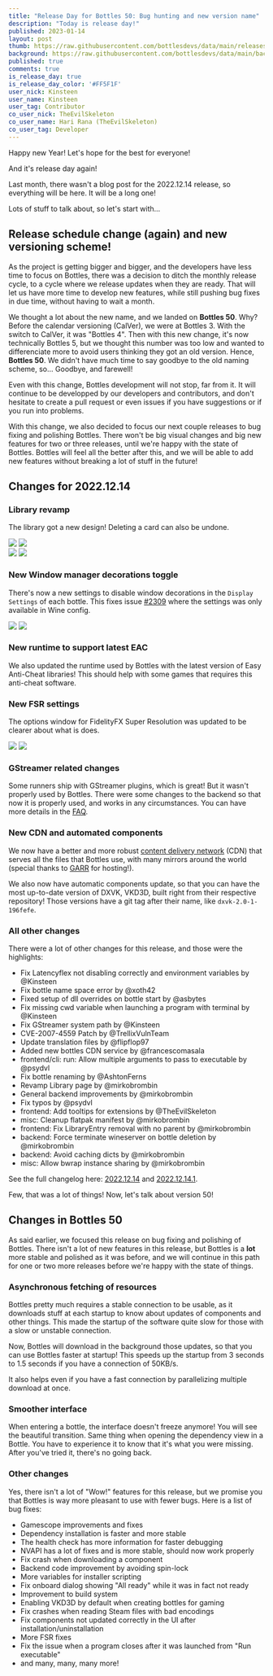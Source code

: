 ```yaml
---
title: "Release Day for Bottles 50: Bug hunting and new version name"
description: "Today is release day!"
published: 2023-01-14
layout: post
thumb: https://raw.githubusercontent.com/bottlesdevs/data/main/releases/2022.11.14/release-day.png
background: https://raw.githubusercontent.com/bottlesdevs/data/main/backgrounds/2022.11.14.png
published: true
comments: true
is_release_day: true
is_release_day_color: '#FF5F1F'
user_nick: Kinsteen
user_name: Kinsteen
user_tag: Contributor
co_user_nick: TheEvilSkeleton
co_user_name: Hari Rana (TheEvilSkeleton)
co_user_tag: Developer
---
```


Happy new Year! Let's hope for the best for everyone!

And it's release day again!

Last month, there wasn't a blog post for the 2022.12.14 release, so everything will be here. It will be a long one!

Lots of stuff to talk about, so let's start with...

## Release schedule change (again) and new versioning scheme!
As the project is getting bigger and bigger, and the developers have less time to focus on Bottles, there was a decision to ditch the monthly release cycle, to a cycle where we release updates when they are ready. That will let us have more time to develop new features, while still pushing bug fixes in due time, without having to wait a month.

We thought a lot about the new name, and we landed on **Bottles 50**. Why? Before the calendar versioning (CalVer), we were at Bottles 3. With the switch to CalVer, it was "Bottles 4". Then with this new change, it's now technically Bottles 5, but we thought this number was too low and wanted to differenciate more to avoid users thinking they got an old version. Hence, **Bottles 50**. We didn't have much time to say goodbye to the old naming scheme, so... Goodbye, and farewell!

Even with this change, Bottles development will not stop, far from it. It will continue to be developped by our developers and contributors, and don't hesitate to create a pull request or even issues if you have suggestions or if you run into problems.

With this change, we also decided to focus our next couple releases to bug fixing and polishing Bottles. There won't be big visual changes and big new features for two or three releases, until we're happy with the state of Bottles. Bottles will feel all the better after this, and we will be able to add new features without breaking a lot of stuff in the future!

## Changes for 2022.12.14
### Library revamp
The library got a new design! Deleting a card can also be undone.

<div class="grid-pics">
    <img tooltip="Library view" class="on-dark" src="/uploads/bottles-new-library-hover-dark.png" />
    <img tooltip="Library view after delete" class="on-dark" src="/uploads/bottles-new-library-delete-dark.png" />
</div>

<div class="grid-pics">
    <img tooltip="Library view" class="on-light" src="/uploads/bottles-new-libray-hover-light.png" />
    <img tooltip="Library view after delete" class="on-light" src="/uploads/bottles-new-libray-delete-light.png" />
</div>

### New Window manager decorations toggle
There's now a new settings to disable window decorations in the `Display Settings` of each bottle. This fixes issue [#2309](https://github.com/bottlesdevs/Bottles/issues/2309) where the settings was only available in Wine config.

<img tooltip="Display Settings View" class="on-light" src="/uploads/bottles-new-toggle-win-decs-light.png" />
<img tooltip="Display Settings View" class="on-dark" src="/uploads/bottles-new-toggle-win-decs.png" />

### New runtime to support latest EAC
We also updated the runtime used by Bottles with the latest version of Easy Anti-Cheat libraries! This should help with some games that requires this anti-cheat software.


### New FSR settings
The options window for FidelityFX Super Resolution was updated to be clearer about what is does.

<img tooltip="Display Settings View" class="on-light" src="/uploads/bottles-new-fsr-settings.png" />
<img tooltip="Display Settings View" class="on-dark" src="/uploads/bottles-new-fsr-settings-dark.png" />

### GStreamer related changes
Some runners ship with GStreamer plugins, which is great! But it wasn't properly used by Bottles. There were some changes to the backend so that now it is properly used, and works in any circumstances. You can have more details in the [FAQ](https://docs.usebottles.com/faq/video-gstreamer-problems).

### New CDN and automated components
We now have a better and more robust [content delivery network](https://en.wikipedia.org/wiki/Content_delivery_network) (CDN) that serves all the files that Bottles use, with many mirrors around the world (special thanks to [GARR](garr.it) for hosting!).

We also now have automatic components update, so that you can have the most up-to-date version of DXVK, VKD3D, built right from their respective repository! Those versions have a git tag after their name, like `dxvk-2.0-1-196fefe`.

### All other changes
There were a lot of other changes for this release, and those were the highlights:

- Fix Latencyflex not disabling correctly and environment variables by @Kinsteen
- Fix bottle name space error by @xoth42
- Fixed setup of dll overrides on bottle start by @asbytes
- Fix missing cwd variable when launching a program with terminal by @Kinsteen
- Fix GStreamer system path by @Kinsteen
- CVE-2007-4559 Patch by @TrellixVulnTeam
- Update translation files by @flipflop97
- Added new bottles CDN service by @francescomasala
- frontend/cli: run: Allow multiple arguments to pass to executable by @psydvl
- Fix bottle renaming by @AshtonFerns
- Revamp Library page by @mirkobrombin
- General backend improvements by @mirkobrombin
- Fix typos by @psydvl
- frontend: Add tooltips for extensions by @TheEvilSkeleton
- misc: Cleanup flatpak manifest by @mirkobrombin
- frontend: Fix LibraryEntry removal with no parent by @mirkobrombin
- backend: Force terminate wineserver on bottle deletion by @mirkobrombin
- backend: Avoid caching dicts by @mirkobrombin
- misc: Allow bwrap instance sharing by @mirkobrombin

See the full changelog here: [2022.12.14](https://github.com/bottlesdevs/Bottles/releases/tag/2022.12.14) and [2022.12.14.1](https://github.com/bottlesdevs/Bottles/releases/tag/2022.12.14.1).

Few, that was a lot of things! Now, let's talk about version 50!

## Changes in Bottles 50
As said earlier, we focused this release on bug fixing and polishing of Bottles. There isn't a lot of new features in this release, but Bottles is a **lot** more stable and polished as it was before, and we will continue in this path for one or two more releases before we're happy with the state of things.

### Asynchronous fetching of resources
Bottles pretty much requires a stable connection to be usable, as it downloads stuff at each startup to know about updates of components and other things. This made the startup of the software quite slow for those with a slow or unstable connection.

Now, Bottles will download in the background those updates, so that you can use Bottles faster at startup! This speeds up the startup from 3 seconds to 1.5 seconds if you have a connection of 50KB/s.

It also helps even if you have a fast connection by parallelizing multiple download at once.

### Smoother interface
When entering a bottle, the interface doesn't freeze anymore! You will see the beautiful transition. Same thing when opening the dependency view in a Bottle. You have to experience it to know that it's what you were missing. After you've tried it, there's no going back.

### Other changes
Yes, there isn't a lot of "Wow!" features for this release, but we promise you that Bottles is way more pleasant to use with fewer bugs. Here is a list of bug fixes:

- Gamescope improvements and fixes
- Dependency installation is faster and more stable
- The health check has more information for faster debugging
- NVAPI has a lot of fixes and is more stable, should now work properly
- Fix crash when downloading a component
- Backend code improvement by avoiding spin-lock
- More variables for installer scripting
- Fix onboard dialog showing "All ready" while it was in fact not ready
- Improvement to build system
- Enabling VKD3D by default when creating bottles for gaming
- Fix crashes when reading Steam files with bad encodings
- Fix components not updated correctly in the UI after installation/uninstallation
- More FSR fixes
- Fix the issue when a program closes after it was launched from "Run executable"
- and many, many, many more!